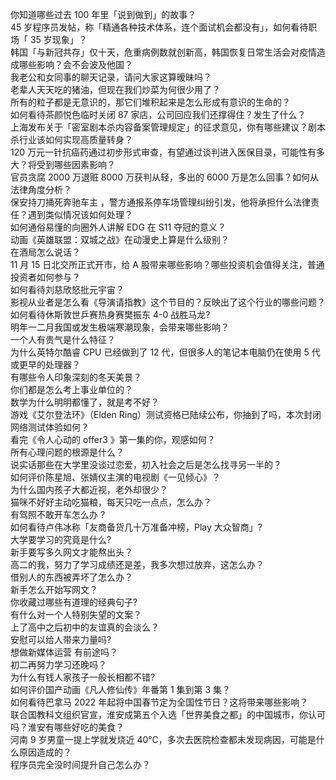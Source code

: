 你知道哪些过去 100 年里「说到做到」的故事？  
45 岁程序员发帖，称「精通各种技术体系，连个面试机会都没有」，如何看待职场「 35 岁现象」？  
韩国「与新冠共存」仅十天，危重病例数就创新高，韩国恢复日常生活会对疫情造成哪些影响？会不会波及他国？  
我老公和女同事的聊天记录，请问大家这算暧昧吗？  
老辈人天天吃的猪油，但现在我们炒菜为何很少用了？  
所有的粒子都是无意识的，那它们堆积起来是怎么形成有意识的生命的？  
如何看待茶颜悦色临时关闭 87 家店，公司回应我们还撑得住？发生了什么？  
上海发布关于「密室剧本杀内容备案管理规定」的征求意见，你有哪些建议？剧本杀行业该如何实现高质量转身？  
120 万元一针抗癌药通过初步形式审查，有望通过谈判进入医保目录，可能性有多大？将受到哪些因素影响？  
官员贪腐 2000 万退赃 8000 万获判从轻，多出的 6000 万是怎么回事？如何从法律角度分析？  
保安持刀捅死奔驰车主 ，警方通报系停车场管理纠纷引发，他将承担什么法律责任？遇到类似情况该如何处理？  
如何通俗易懂的向圈外人讲解 EDG 在 S11 夺冠的意义？  
动画《英雄联盟：双城之战》在动漫史上算是什么级别？  
在酒局怎么说话？  
11 月 15 日北交所正式开市，给 A 股带来哪些影响？哪些投资机会值得关注，普通投资者如何参与？  
如何看待刘慈欣怒批元宇宙？  
影视从业者是怎么看《导演请指教》这个节目的？反映出了这个行业的哪些问题？  
如何看待休斯敦世乒赛热身赛樊振东 4-0 战胜马龙?  
明年一二月我国或发生极端寒潮现象，会带来哪些影响？  
一个人有贵气是什么特征？  
为什么英特尔酷睿 CPU 已经做到了 12 代，但很多人的笔记本电脑仍在使用 5 代或更早的处理器？  
有哪些令人印象深刻的冬天美景？  
你们都是怎么考上事业单位的？  
数学为什么明明都懂了，就是考不好？  
游戏《艾尔登法环》（Elden Ring）测试资格已陆续公布，你抽到了吗，本次封闭网络测试体验如何？  
看完《令人心动的 offer3 》第一集的你，观感如何？  
所有心理问题的根源是什么？  
说实话那些在大学里没谈过恋爱，初入社会之后是怎么找寻另一半的？  
如何评价陈星旭、张婧仪主演的电视剧《一见倾心》？  
为什么国内孩子大都近视，老外却很少？  
猫咪不好好主动吃猫粮，每天只吃一点点，怎么办？  
有驾照不敢开车怎么办 ?  
如何看待卢伟冰称「友商备货几十万准备冲榜，Play 大众智商」?  
大学要学习的究竟是什么?  
新手要写多久网文才能熬出头？  
高二的我，努力了学习成绩还是差，我多次想过放弃，这怎么办？  
借别人的东西被弄坏了怎么办？  
新手怎么开始写网文？  
你收藏过哪些有道理的经典句子?  
有什么对一个人特别失望的文案？  
上了高中之后初中的友谊真的会淡么？  
安慰可以给人带来力量吗?  
想做新媒体运营 有前途吗？  
初二再努力学习还晚吗？  
为什么有钱人家孩子一般长相都不错?  
如何评价国产动画《凡人修仙传》年番第 1 集到第 3 集？  
如何看待巴拿马 2022 年起将中国春节定为全国性节日？这将带来哪些影响？  
联合国教科文组织官宣，淮安成第五个入选「世界美食之都」的中国城市，你认可吗？淮安有哪些好吃的美食？  
河南 9 岁男童一提上学就发烧近 40℃，多次去医院检查都未发现病因，可能是什么原因造成的？  
程序员完全没时间提升自己怎么办？  
